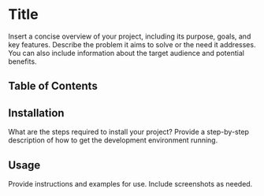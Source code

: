 # Title 
Insert a concise overview of your project, including its purpose, goals, and key features. Describe the problem it aims to solve or the need it addresses. You can also include information about the target audience and potential benefits.
## Table of Contents 
## Installation 
  What are the steps required to install your project? Provide a step-by-step description of how to get the development environment running.
## Usage 
  Provide instructions and examples for use. Include screenshots as needed.
